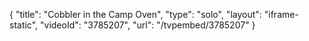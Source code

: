 {
    "title": "Cobbler in the Camp Oven",
    "type": "solo",
    "layout": "iframe-static",
    "videoId": "3785207",
    "url": "\/tvpembed\/3785207"
}